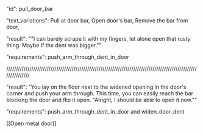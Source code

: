 "id": pull_door_bar

"text_variations":
Pull at door bar, Open door's bar, Remove the bar from door,

"result":
""I can barely scrape it with my fingers, let alone open that rusty thing. Maybe If the dent was bigger.""

"requirements": push_arm_through_dent_in_door

///////////////////////////////////////////////////////////////////////////////////////////////////////////////

"result":
"You lay on the floor next to the widened opening in the door's corner and push your arm through. This time, you can easily reach the bar blocking the door and flip it open. "Alright, I should be able to open it now.""

"requirements": push_arm_through_dent_in_door and widen_door_dent

[[Open metal door]]
